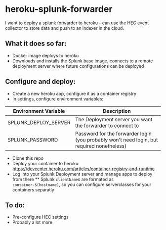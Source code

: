 # heroku-splunk-forwarder

I want to deploy a splunk forwarder to heroku - can use the HEC event collector to store data and push to an indexer in the cloud.

## What it does so far:

* Docker image deploys to heroku
* Downloads and installs the Splunk base image, connects to a remote deployment server where future configurations can be deployed

## Configure and deploy:

* Create a new heroku app, configure it as a container registry
* In settings, configure environment variables:

|Environment Variable|Description|
|---|---|
|SPLUNK_DEPLOY_SERVER|The Deployment server you want the forwarder to connect to|
|SPLUNK_PASSWORD|Password for the forwarder login (you probably won't need login, but required nonetheless)|

* Clone this repo
* Deploy your container to heroku: https://devcenter.heroku.com/articles/container-registry-and-runtime
* Log into your Splunk Deployment server and manage apps to deploy from there
** Splunk `clientName`s are formated as `container-$(hostname)`, so you can configure serverclasses for your containers separatly

## To do:

* Pre-configure HEC settings
* Probably a lot more
